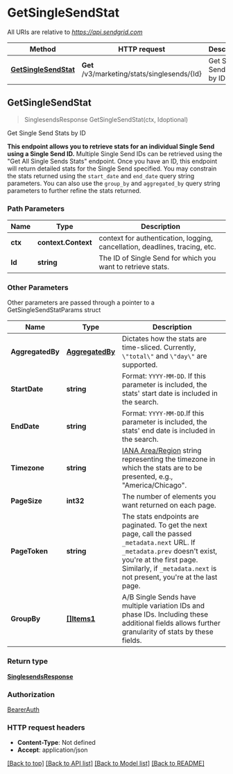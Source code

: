 # GetSingleSendStat

All URIs are relative to *https://api.sendgrid.com*

Method | HTTP request | Description
------------- | ------------- | -------------
[**GetSingleSendStat**](GetSingleSendStat.md#GetSingleSendStat) | **Get** /v3/marketing/stats/singlesends/{Id} | Get Single Send Stats by ID



## GetSingleSendStat

> SinglesendsResponse GetSingleSendStat(ctx, Idoptional)

Get Single Send Stats by ID

**This endpoint allows you to retrieve stats for an individual Single Send using a Single Send ID.**  Multiple Single Send IDs can be retrieved using the \"Get All Single Sends Stats\" endpoint. Once you have an ID, this endpoint will return detailed stats for the Single Send specified.  You may constrain the stats returned using the `start_date` and `end_date` query string parameters. You can also use the `group_by` and `aggregated_by` query string parameters to further refine the stats returned.

### Path Parameters


Name | Type | Description
------------- | ------------- | -------------
**ctx** | **context.Context** | context for authentication, logging, cancellation, deadlines, tracing, etc.
**Id** | **string** | The ID of Single Send for which you want to retrieve stats.

### Other Parameters

Other parameters are passed through a pointer to a GetSingleSendStatParams struct


Name | Type | Description
------------- | ------------- | -------------
**AggregatedBy** | [**AggregatedBy**](AggregatedByAggregatedBy.md) | Dictates how the stats are time-sliced. Currently, `\"total\"` and `\"day\"` are supported.
**StartDate** | **string** | Format: `YYYY-MM-DD`. If this parameter is included, the stats' start date is included in the search.
**EndDate** | **string** | Format: `YYYY-MM-DD`.If this parameter is included, the stats' end date is included in the search.
**Timezone** | **string** | [IANA Area/Region](https://en.wikipedia.org/wiki/Tz_database#Names_of_timezones) string representing the timezone in which the stats are to be presented, e.g., \"America/Chicago\".
**PageSize** | **int32** | The number of elements you want returned on each page.
**PageToken** | **string** | The stats endpoints are paginated. To get the next page, call the passed `_metadata.next` URL. If `_metadata.prev` doesn't exist, you're at the first page. Similarly, if `_metadata.next` is not present, you're at the last page.
**GroupBy** | [**[]Items1**](Items1.md) | A/B Single Sends have multiple variation IDs and phase IDs. Including these additional fields allows further granularity of stats by these fields.

### Return type

[**SinglesendsResponse**](SinglesendsResponse.md)

### Authorization

[BearerAuth](../README.md#BearerAuth)

### HTTP request headers

- **Content-Type**: Not defined
- **Accept**: application/json

[[Back to top]](#) [[Back to API list]](../README.md#documentation-for-api-endpoints)
[[Back to Model list]](../README.md#documentation-for-models)
[[Back to README]](../README.md)

